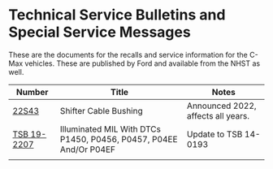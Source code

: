 # Technical Service Bulletins and Special Service Messages

These are the documents for the recalls and service information for the C-Max vehicles. These are published by Ford and available from the NHST as well.

| Number                           | Title                                                             | Notes                              |
| -------------------------------- | ----------------------------------------------------------------- | ---------------------------------- |
| [22S43](./22S43.pdf)             | Shifter Cable Bushing                                             | Announced 2022, affects all years. |
| [TSB 19-2207](./TSB_19_2207.pdf) | Illuminated MIL With DTCs P1450, P0456, P0457, P04EE And/Or P04EF | Update to TSB 14-0193              |
|                                  |                                                                   |                                    |
